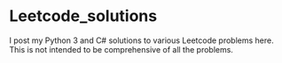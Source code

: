 ﻿# Leetcode_solutions
I post my Python 3 and C# solutions to various Leetcode problems here. This is not intended to be comprehensive of all the problems.

